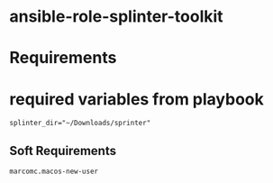 # ansible-role-splinter-toolkit


# Requirements

# required variables from playbook

    splinter_dir="~/Downloads/sprinter"

## Soft Requirements

    marcomc.macos-new-user
